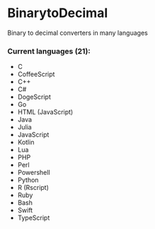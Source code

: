 # BinarytoDecimal
Binary to decimal converters in many languages

### Current languages (21):
 - C
 - CoffeeScript
 - C++
 - C#
 - DogeScript
 - Go
 - HTML (JavaScript)
 - Java
 - Julia
 - JavaScript
 - Kotlin
 - Lua
 - PHP
 - Perl
 - Powershell
 - Python
 - R (Rscript)
 - Ruby
 - Bash
 - Swift
 - TypeScript
